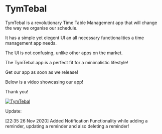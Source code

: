 # TymTebal

TymTebal is a revolutionary Time Table Management app that will change the way we organise our schedule.

It has a simple yet elegent UI an all necessary functionalities a time management app needs.

The UI is not confusing, unlike other apps on the market.

The TymTebal app is a perfect fit for a minimalistic lifestyle!

Get our app as soon as we release!

Below is a video showcasing our app!

Thank you!

[![TymTebal](https://img.youtube.com/vi/HF90isNObIc/0.jpg)](https://www.youtube.com/watch?v=HF90isNObIc)

Update:

[22:35 26 Nov 2020] Added Notification Functionality while adding a reminder, updating a reminder and also deleting a reminder!
